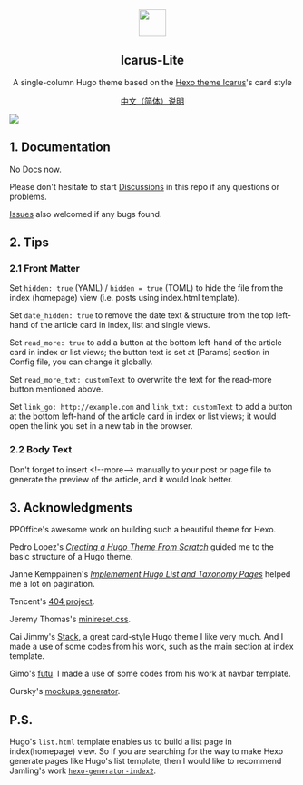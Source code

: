 
<div align="center"><img width="48" height="48" src="https://hugo-theme-icarus-lite.netlify.app/favicon.svg">
<br><h2>Icarus-Lite</h2>
</div>

<p align="center">
	A single-column Hugo theme based on the <a href="https://github.com/ppoffice/hexo-theme-icarus">Hexo theme Icarus</a>'s card style
</p>
<p align="center">
	<a href="README.zh-CN.md">中文（简体）说明</a>
</p>

![](https://hugo-theme-icarus-lite.netlify.app/images/tn.png)



## 1. Documentation

No Docs now.

Please don't hesitate to start [Discussions](https://github.com/airinghost/hugo-theme-icarus-lite/discussions) in this repo if any questions or problems.

[Issues](https://github.com/airinghost/hugo-theme-icarus-lite/issues) also welcomed if any bugs found.



## 2. Tips

### 2.1 Front Matter

Set `hidden: true` (YAML) / `hidden = true` (TOML) to hide the file from the index (homepage) view (i.e. posts using index.html template).

Set `date_hidden: true` to remove the date text & structure from the top left-hand of the article card in index, list and single views.

Set `read_more: true` to add a button at the bottom left-hand of the article card in index or list views; the button text is set at [Params] section in Config file, you can change it globally.

Set `read_more_txt: customText` to overwrite the text for the read-more button mentioned above.

Set `link_go: http://example.com` and `link_txt: customText` to add a button at the bottom left-hand of the article card in index or list views; it would open the link you set in a new tab in the browser.

### 2.2 Body Text

Don't forget to insert &lt;!--more--&gt; manually to your post or page file to generate the preview of the article, and it would look better.



## 3. Acknowledgments

PPOffice's awesome work on building such a beautiful theme for Hexo.

Pedro Lopez's [*Creating a Hugo Theme From Scratch*](https://retrolog.io/blog/creating-a-hugo-theme-from-scratch/) guided me to the basic structure of a Hugo theme.

Janne Kemppainen's [*Implemement Hugo List and Taxonomy Pages*](https://pakstech.com/blog/hugo-list-page/) helped me a lot on pagination.

Tencent's [404 project](https://wj.qq.com/s2/9163450/732e/).

Jeremy Thomas's [minireset.css](https://github.com/jgthms/minireset.css/).

Cai Jimmy's [Stack](https://github.com/CaiJimmy/hugo-theme-stack/), a great card-style Hugo theme I like very much. And I made a use of some codes from his work, such as the main section at index template.

Gimo's [futu](https://github.com/masakichi/futu/). I made a use of some codes from his work at navbar template.

Oursky's [mockups generator](https://mockuphone.com/).



## P.S.

Hugo's `list.html` template enables us to build a list page in index(homepage) view. So if you are searching for the way to make Hexo generate pages like Hugo's list template, then I would like to recommend Jamling's work [`hexo-generator-index2`](https://github.com/Jamling/hexo-generator-index2).



